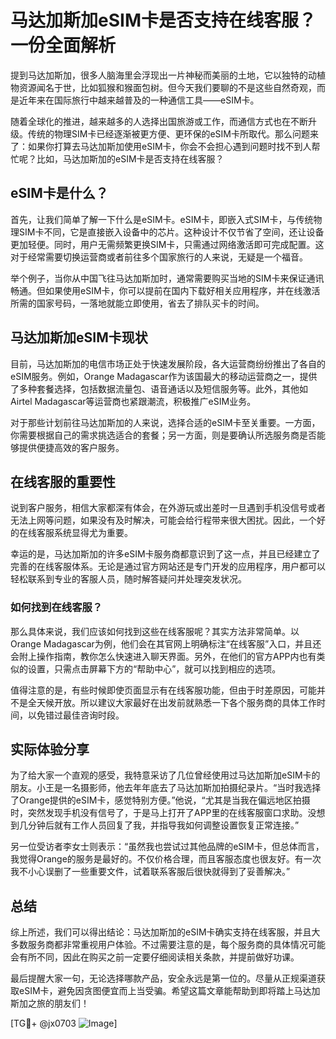# 马达加斯加eSIM卡是否支持在线客服？一份全面解析

提到马达加斯加，很多人脑海里会浮现出一片神秘而美丽的土地，它以独特的动植物资源闻名于世，比如狐猴和猴面包树。但今天我们要聊的不是这些自然奇观，而是近年来在国际旅行中越来越普及的一种通信工具——eSIM卡。

随着全球化的推进，越来越多的人选择出国旅游或工作，而通信方式也在不断升级。传统的物理SIM卡已经逐渐被更方便、更环保的eSIM卡所取代。那么问题来了：如果你打算去马达加斯加使用eSIM卡，你会不会担心遇到问题时找不到人帮忙呢？比如，马达加斯加的eSIM卡是否支持在线客服？

## eSIM卡是什么？

首先，让我们简单了解一下什么是eSIM卡。eSIM卡，即嵌入式SIM卡，与传统物理SIM卡不同，它是直接嵌入设备中的芯片。这种设计不仅节省了空间，还让设备更加轻便。同时，用户无需频繁更换SIM卡，只需通过网络激活即可完成配置。这对于经常需要切换运营商或者前往多个国家旅行的人来说，无疑是一个福音。

举个例子，当你从中国飞往马达加斯加时，通常需要购买当地的SIM卡来保证通讯畅通。但如果使用eSIM卡，你可以提前在国内下载好相关应用程序，并在线激活所需的国家号码，一落地就能立即使用，省去了排队买卡的时间。

## 马达加斯加eSIM卡现状

目前，马达加斯加的电信市场正处于快速发展阶段，各大运营商纷纷推出了各自的eSIM服务。例如，Orange Madagascar作为该国最大的移动运营商之一，提供了多种套餐选择，包括数据流量包、语音通话以及短信服务等。此外，其他如Airtel Madagascar等运营商也紧跟潮流，积极推广eSIM业务。

对于那些计划前往马达加斯加的人来说，选择合适的eSIM卡至关重要。一方面，你需要根据自己的需求挑选适合的套餐；另一方面，则是要确认所选服务商是否能够提供便捷高效的客户服务。

## 在线客服的重要性

说到客户服务，相信大家都深有体会，在外游玩或出差时一旦遇到手机没信号或者无法上网等问题，如果没有及时解决，可能会给行程带来很大困扰。因此，一个好的在线客服系统显得尤为重要。

幸运的是，马达加斯加的许多eSIM卡服务商都意识到了这一点，并且已经建立了完善的在线客服体系。无论是通过官方网站还是专门开发的应用程序，用户都可以轻松联系到专业的客服人员，随时解答疑问并处理突发状况。

### 如何找到在线客服？

那么具体来说，我们应该如何找到这些在线客服呢？其实方法非常简单。以Orange Madagascar为例，他们会在其官网上明确标注“在线客服”入口，并且还会附上操作指南，教你怎么快速进入聊天界面。另外，在他们的官方APP内也有类似的设置，只需点击屏幕下方的“帮助中心”，就可以找到相应的选项。

值得注意的是，有些时候即使页面显示有在线客服功能，但由于时差原因，可能并不是全天候开放。所以建议大家最好在出发前就熟悉一下各个服务商的具体工作时间，以免错过最佳咨询时段。

## 实际体验分享

为了给大家一个直观的感受，我特意采访了几位曾经使用过马达加斯加eSIM卡的朋友。小王是一名摄影师，他去年年底去了马达加斯加拍摄纪录片。“当时我选择了Orange提供的eSIM卡，感觉特别方便。”他说，“尤其是当我在偏远地区拍摄时，突然发现手机没有信号了，于是马上打开了APP里的在线客服窗口求助。没想到几分钟后就有工作人员回复了我，并指导我如何调整设置恢复正常连接。”

另一位受访者李女士则表示：“虽然我也尝试过其他品牌的eSIM卡，但总体而言，我觉得Orange的服务是最好的。不仅价格合理，而且客服态度也很友好。有一次我不小心误删了一些重要文件，试着联系客服后很快就得到了妥善解决。”

## 总结

综上所述，我们可以得出结论：马达加斯加的eSIM卡确实支持在线客服，并且大多数服务商都非常重视用户体验。不过需要注意的是，每个服务商的具体情况可能会有所不同，因此在购买之前一定要仔细阅读相关条款，并提前做好功课。

最后提醒大家一句，无论选择哪款产品，安全永远是第一位的。尽量从正规渠道获取eSIM卡，避免因贪图便宜而上当受骗。希望这篇文章能帮助到即将踏上马达加斯加之旅的朋友们！

[TG💪+ @jx0703 ![Image](https://github.com/user-attachments/assets/dbca1d08-cadb-493c-b0ec-ad6f7a83f270)]